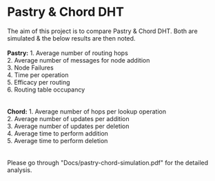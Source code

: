 Pastry & Chord DHT
===============

The aim of this project is to compare Pastry & Chord DHT. Both are simulated & the below results are then noted.
<br><br>
<b>Pastry:</b>
	1. Average number of routing hops  <br>
	2. Average number of messages for node addition<br>
	3. Node Failures<br>
	4. Time per operation<br>
	5. Efficacy per routing<br>
	6. Routing table occupancy<br>
	<br><br>
<b>Chord:</b>
	1. Average number of hops per lookup operation<br>
	2. Average number of updates per addition<br>
	3. Average number of updates per deletion<br>
	4. Average time to perform addition<br>
	5. Average time to perform deletion<br>
<br><br>
Please go through "Docs/pastry-chord-simulation.pdf" for the detailed analysis.

